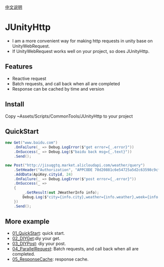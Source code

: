 [中文说明](README_CN.md)

# JUnityHttp

* I am a more convenient way for making http requests in unity base on UnityWebRequest.
* If UnityWebRequest works well on your project, so does JUnityHttp.

## Features

* Reactive request
* Batch requests, and call back when all are completed
* Response can be cached by time and version

## Install

Copy ~Assets/Scripts/CommonTools/JUnityHttp to your project

## QuickStart

```C#
new Get("www.baidu.com")
    .OnFailure(_ => Debug.LogError($"get error={_.error}"))
    .OnSuccess(_ => Debug.Log($"baidu back msg={_.text}"))
    .Send();

new Post("http://jisuqgtq.market.alicloudapi.com/weather/query")
    .SetHeader("Authorization", "APPCODE 70d20881c6e54725a5d2c63598c9cf64")
    .AddData(ApiKey.cityid, 24)
    .OnFailure(_ => Debug.LogError($"post error={_.error}"))
    .OnSuccess(_ =>
    {
        _.GetResult(out JWeatherInfo info);
        Debug.Log($"city={info.city},weather={info.weather},week={info.week},date={info.date}");
    })
    .Send();
```

## More example

* [01_QuickStart](Assets/Scripts/CommonTools/JUnityHttpSample/01_QuickStart/): quick start.
* [02_DIYGet](Assets/Scripts/CommonTools/JUnityHttpSample/02_DIYGet/):diy your get.
* [03_DIYPost](Assets/Scripts/CommonTools/JUnityHttpSample/03_DIYPost/): diy your post.
* [04_ParallelRequest](Assets/Scripts/CommonTools/JUnityHttpSample/04_ParallelRequest/): Batch requests, and call back when all are completed.
* [05_ResponseCache](Assets/Scripts/CommonTools/JUnityHttpSample/05_ResponseCache/): response cache.
